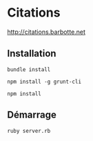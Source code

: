 # Citations

http://citations.barbotte.net

## Installation

`bundle install`

`npm install -g grunt-cli`

`npm install`

## Démarrage

`ruby server.rb`